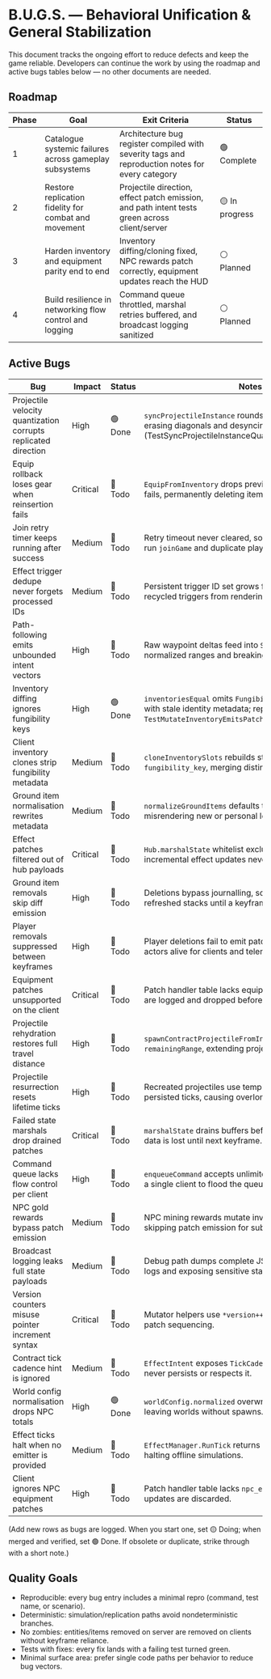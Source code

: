 # B.U.G.S. — Behavioral Unification & General Stabilization

This document tracks the ongoing effort to reduce defects and keep the game reliable. Developers can continue the work by using the roadmap and active bugs tables below — no other documents are needed.

## Roadmap

| Phase | Goal                                                     | Exit Criteria                                                                                   | Status         |
| ----- | -------------------------------------------------------- | ------------------------------------------------------------------------------------------------ | -------------- |
| 1     | Catalogue systemic failures across gameplay subsystems   | Architecture bug register compiled with severity tags and reproduction notes for every category | 🟢 Complete    |
| 2     | Restore replication fidelity for combat and movement     | Projectile direction, effect patch emission, and path intent tests green across client/server    | 🟡 In progress |
| 3     | Harden inventory and equipment parity end to end         | Inventory diffing/cloning fixed, NPC rewards patch correctly, equipment updates reach the HUD    | ⚪ Planned      |
| 4     | Build resilience in networking flow control and logging  | Command queue throttled, marshal retries buffered, and broadcast logging sanitized               | ⚪ Planned      |

## Active Bugs

| Bug                                              | Impact     | Status    | Notes |
| ------------------------------------------------ | ---------- | --------- | ----- |
| Projectile velocity quantization corrupts replicated direction | High       | 🟢 Done  | `syncProjectileInstance` rounds velocity vectors, erasing diagonals and desyncing clients (TestSyncProjectileInstanceQuantizesDirection). |
| Equip rollback loses gear when reinsertion fails | Critical   | 🔴 Todo  | `EquipFromInventory` drops previous gear if reinsertion fails, permanently deleting items. |
| Join retry timer keeps running after success     | Medium     | 🔴 Todo  | Retry timeout never cleared, so delayed callbacks re-run `joinGame` and duplicate players. |
| Effect trigger dedupe never forgets processed IDs | Medium     | 🔴 Todo  | Persistent trigger ID set grows forever and blocks recycled triggers from rendering. |
| Path-following emits unbounded intent vectors    | High       | 🔴 Todo  | Raw waypoint deltas feed into `SetIntent`, exceeding normalized ranges and breaking consumers. |
| Inventory diffing ignores fungibility keys       | High       | 🟢 Done   | `inventoriesEqual` omits `FungibilityKey`, leaving clients with stale identity metadata; repro: `TestMutateInventoryEmitsPatchWhenFungibilityChanges`. |
| Client inventory clones strip fungibility metadata | Medium     | 🔴 Todo  | `cloneInventorySlots` rebuilds stacks without `fungibility_key`, merging distinct items. |
| Ground item normalisation rewrites metadata      | Medium     | 🔴 Todo  | `normalizeGroundItems` defaults to gold and drops keys, misrendering new or personal loot. |
| Effect patches filtered out of hub payloads      | Critical   | 🔴 Todo  | `Hub.marshalState` whitelist excludes effects, so incremental effect updates never broadcast. |
| Ground item removals skip diff emission          | High       | 🔴 Todo  | Deletions bypass journalling, so broadcasts omit refreshed stacks until a keyframe. |
| Player removals suppressed between keyframes     | High       | 🔴 Todo  | Player deletions fail to emit patches, leaving ghost actors alive for clients and telemetry. |
| Equipment patches unsupported on the client      | Critical   | 🔴 Todo  | Patch handler table lacks equipment entries; updates are logged and dropped before UI sync. |
| Projectile rehydration restores full travel distance | High       | 🔴 Todo  | `spawnContractProjectileFromInstance` ignores saved `remainingRange`, extending projectile reach. |
| Projectile resurrection resets lifetime ticks    | High       | 🔴 Todo  | Recreated projectiles use template lifetime instead of persisted ticks, causing overlong effects. |
| Failed state marshals drop drained patches       | Critical   | 🔴 Todo  | `marshalState` drains buffers before encode; on failure data is lost until next keyframe. |
| Command queue lacks flow control per client      | High       | 🔴 Todo  | `enqueueCommand` accepts unlimited commands, allowing a single client to flood the queue. |
| NPC gold rewards bypass patch emission           | Medium     | 🔴 Todo  | NPC mining rewards mutate inventories directly, skipping patch emission for subscribers. |
| Broadcast logging leaks full state payloads      | Medium     | 🔴 Todo  | Debug path dumps complete JSON payloads, flooding logs and exposing sensitive state. |
| Version counters misuse pointer increment syntax | Critical   | 🔴 Todo  | Mutator helpers use `*version++`, risking corruption of patch sequencing. |
| Contract tick cadence hint is ignored            | Medium     | 🔴 Todo  | `EffectIntent` exposes `TickCadence` but instantiation never persists or respects it. |
| World config normalisation drops NPC totals      | High       | 🟢 Done  | `worldConfig.normalized` overwrites aggregate `NPCCount`, leaving worlds without spawns. |
| Effect ticks halt when no emitter is provided    | Medium     | 🔴 Todo  | `EffectManager.RunTick` returns early on nil emitters, halting offline simulations. |
| Client ignores NPC equipment patches             | High       | 🔴 Todo  | Patch handler table lacks `npc_equipment`, so NPC gear updates are discarded. |

(Add new rows as bugs are logged. When you start one, set 🟡 Doing; when merged and verified, set 🟢 Done. If obsolete or duplicate, strike through with a short note.)

## Quality Goals

* Reproducible: every bug entry includes a minimal repro (command, test name, or scenario).
* Deterministic: simulation/replication paths avoid nondeterministic branches.
* No zombies: entities/items removed on server are removed on clients without keyframe reliance.
* Tests with fixes: every fix lands with a failing test turned green.
* Minimal surface area: prefer single code paths per behavior to reduce bug vectors.
